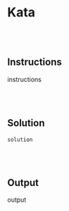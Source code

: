 # Kata

<br>
<br>

## Instructions
instructions

<br>
<br>

## Solution
~~~
solution
~~~

<br>
<br>

## Output
output
